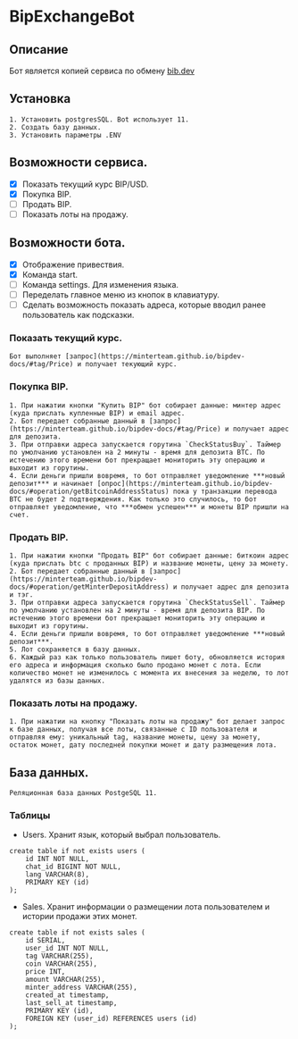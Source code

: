# BipExchangeBot

## Описание

Бот является копией сервиса по обмену [bib.dev](https://bip.dev/)

## Установка

    1. Установить postgresSQL. Bot использует 11.
    2. Создать базу данных.
    3. Установить параметры .ENV

## Возможности сервиса.

- [x] Показать текущий курс BIP/USD.
- [x] Покупка BIP. 
- [ ] Продать BIP.
- [ ] Показать лоты на продажу.

## Возможности бота.

- [x] Отображение привествия.
- [x] Команда start.
- [ ] Команда settings. Для изменения языка.
- [ ] Переделать главное меню из кнопок в клавиатуру.
- [ ] Сделать возможность показать адреса, которые вводил ранее пользователь как подсказки.

### Показать текущий курс.

    Бот выполняет [запрос](https://minterteam.github.io/bipdev-docs/#tag/Price) и получает текующий курс.

### Покупка BIP.

    1. При нажатии кнопки "Купить BIP" бот собирает данные: минтер адрес (куда прислать купленные BIP) и email адрес.
    2. Бот передает собранные данный в [запрос](https://minterteam.github.io/bipdev-docs/#tag/Price) и получает адрес для депозита.
    3. При отправки адреса запускается горутина `CheckStatusBuy`. Таймер по умолчанию установлен на 2 минуты - время для депозита BTC. По истечению этого времени бот прекращает мониторить эту операцию и выходит из горутины.
    4. Если деньги пришли вовремя, то бот отправляет уведомление ***новый депозит*** и начинает [опрос](https://minterteam.github.io/bipdev-docs/#operation/getBitcoinAddressStatus) пока у транзакции перевода BTC не будет 2 подтверждения. Как только это случилось, то бот отправляет уведомление, что ***обмен успешен*** и монеты BIP пришли на счет.

### Продать BIP.

    1. При нажатии кнопки "Продать BIP" бот собирает данные: биткоин адрес (куда прислать btc с проданных BIP) и название монеты, цену за монету.
    2. Бот передает собранные данный в [запрос](https://minterteam.github.io/bipdev-docs/#operation/getMinterDepositAddress) и получает адрес для депозита и тэг.
    3. При отправки адреса запускается горутина `CheckStatusSell`. Таймер по умолчанию установлен на 2 минуты - время для депозита BIP. По истечению этого времени бот прекращает мониторить эту операцию и выходит из горутины.
    4. Если деньги пришли вовремя, то бот отправляет уведомление ***новый депозит***.
    5. Лот сохраняется в базу данных.
    6. Каждый раз как только пользователь пишет боту, обновляется история его адреса и информация сколько было продано монет с лота. Если количество монет не изменилось с момента их внесения за неделю, то лот удалятся из базы данных.

### Показать лоты на продажу.

    1. При нажатии на кнопку "Показать лоты на продажу" бот делает запрос к базе данных, получая все лоты, связанные с ID пользователя и отправляя ему: уникальный tag, название монеты, цену за монету, остаток монет, дату последней покупки монет и дату размещения лота.

## База данных.

    Реляционная база данных PostgeSQL 11. 

### Таблицы

- Users. Хранит язык, который выбрал пользователь.
```
create table if not exists users (
	id INT NOT NULL,
   	chat_id BIGINT NOT NULL,
   	lang VARCHAR(8),
   	PRIMARY KEY (id)
);
```
- Sales. Хранит информации о размещении лота пользователем и истории продажи этих монет.
```
create table if not exists sales (
	id SERIAL,
	user_id INT NOT NULL,
	tag VARCHAR(255),
	coin VARCHAR(255),
	price INT,
	amount VARCHAR(255),
	minter_address VARCHAR(255),
	created_at timestamp,
	last_sell_at timestamp,
	PRIMARY KEY (id),
	FOREIGN KEY (user_id) REFERENCES users (id)
); 
```


